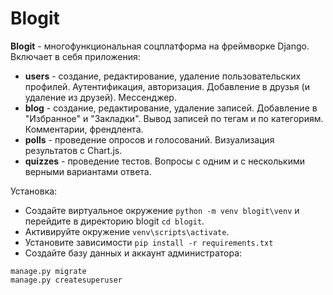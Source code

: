 # Blogit
**Blogit** - многофункциональная соцплатформа на фреймворке Django. Включает в себя приложения:
- **users** - создание, редактирование, удаление пользовательских профилей. Аутентификация, авторизация. Добавление в друзья (и удаление из друзей). Мессенджер.
- **blog** - создание, редактирование, удаление записей. Добавление в "Избранное" и "Закладки". Вывод записей по тегам и по категориям. Комментарии, френдлента.
- **polls** - проведение опросов и голосований. Визуализация результатов с Chart.js.
- **quizzes** - проведение тестов. Вопросы с одним и с несколькими верными вариантами ответа.

Установка:
- Создайте виртуальное окружение ```python -m venv blogit\venv``` и перейдите в директорию blogit ```cd blogit```.
- Активируйте окружение ```venv\scripts\activate```.
- Установите зависимости ```pip install -r requirements.txt```
- Создайте базу данных и аккаунт администратора:
```
manage.py migrate
manage.py createsuperuser
```
